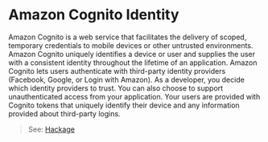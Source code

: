 # Amazon Cognito Identity

Amazon Cognito is a web service that facilitates the delivery of scoped, temporary credentials to mobile devices or other untrusted environments. Amazon Cognito uniquely identifies a device or user and supplies the user with a consistent identity throughout the lifetime of an application. Amazon Cognito lets users authenticate with third-party identity providers (Facebook, Google, or Login with Amazon). As a developer, you decide which identity providers to trust. You can also choose to support unauthenticated access from your application. Your users are provided with Cognito tokens that uniquely identify their device and any information provided about third-party logins.

> See: [Hackage](hackage.haskell.org/package/amazonka-cognito-identity)
